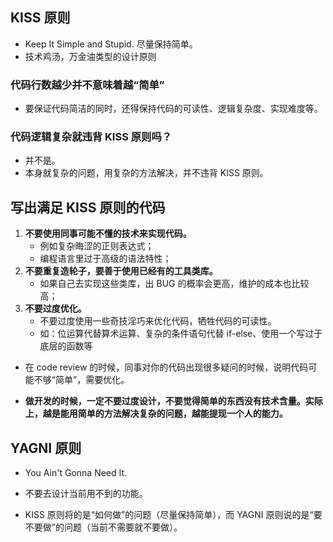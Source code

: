 ## KISS 原则
- Keep It Simple and Stupid. 尽量保持简单。
- 技术鸡汤，万金油类型的设计原则

### 代码行数越少并不意味着越“简单”
- 要保证代码简洁的同时，还得保持代码的可读性、逻辑复杂度、实现难度等。

### 代码逻辑复杂就违背 KISS 原则吗？
- 并不是。
- 本身就复杂的问题，用复杂的方法解决，并不违背 KISS 原则。

## 写出满足 KISS 原则的代码
1. **不要使用同事可能不懂的技术来实现代码。**
   - 例如复杂晦涩的正则表达式；
   - 编程语言里过于高级的语法特性；
2. **不要重复造轮子，要善于使用已经有的工具类库。**
   - 如果自己去实现这些类库，出 BUG 的概率会更高，维护的成本也比较高；
3. **不要过度优化。**
   - 不要过度使用一些奇技淫巧来优化代码，牺牲代码的可读性。
   - 如：位运算代替算术运算、复杂的条件语句代替 if-else、使用一个写过于底层的函数等

- 在 code review 的时候，同事对你的代码出现很多疑问的时候，说明代码可能不够“简单”，需要优化。

- **做开发的时候，一定不要过度设计，不要觉得简单的东西没有技术含量。实际上，越是能用简单的方法解决复杂的问题，越能提现一个人的能力。**

## YAGNI 原则
- You Ain't Gonna Need It.
- 不要去设计当前用不到的功能。

- KISS 原则将的是“如何做”的问题（尽量保持简单），而 YAGNI 原则说的是“要不要做”的问题（当前不需要就不要做）。